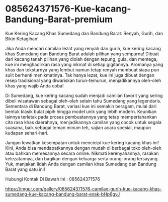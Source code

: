 # 085624371576-Kue-kacang-Bandung-Barat-premium
Kue Kering Kacang Khas Sumedang dan Bandung Barat: Renyah, Gurih, dan Bikin Ketagihan!

Jika Anda mencari camilan lezat yang renyah dan gurih, kue kering kacang khas Sumedang dan Bandung Barat adalah pilihan yang sempurna! Dibuat dari kacang tanah pilihan yang diolah dengan tepung, gula, dan mentega, kue ini menghadirkan rasa yang nikmat di setiap gigitannya. Aromanya yang khas dan teksturnya yang lembut namun tetap renyah membuat siapa pun sulit berhenti menikmatinya. Tak hanya lezat, kue ini juga dibuat dengan resep tradisional yang diwariskan turun-temurun, menjadikannya oleh-oleh khas yang wajib Anda coba!  

Di Sumedang, kue kering kacang sudah menjadi camilan favorit yang sering dibeli wisatawan sebagai oleh-oleh selain tahu Sumedang yang legendaris. Sementara di Bandung Barat, variasi kue ini semakin beragam, mulai dari bentuk klasik bulat pipih hingga model unik yang lebih modern. Keunikan lainnya terletak pada proses pembuatannya yang tetap mempertahankan cita rasa khas daerahnya, menjadikannya camilan yang cocok untuk segala suasana, baik sebagai teman minum teh, sajian acara spesial, maupun kudapan sehari-hari.  

Jangan lewatkan kesempatan untuk mencicipi kue kering kacang khas ini! Kini, Anda bisa mendapatkannya dengan mudah di berbagai toko oleh-oleh atau bahkan memesannya secara online. Nikmati kerenyahannya, rasakan kelezatannya, dan bagikan dengan keluarga serta orang-orang tersayang. Yuk, manjakan lidah Anda dengan camilan khas Sumedang dan Bandung Barat yang satu ini!

Hubungi Kontak Di Bawah Ini :
085624371576

https://imgur.com/gallery/085624371576-camilan-gurih-kue-kacang-khas-sumedang-kue-kacang-bandung-barat-enak-bHp6gyJ

